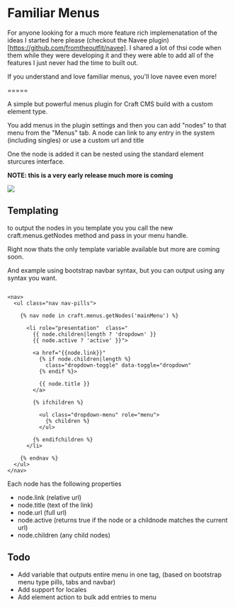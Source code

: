 Familiar Menus
=======

For anyone looking for a much more feature rich implemenatation of the ideas I started here please (checkout the Navee plugin)[https://github.com/fromtheoutfit/navee]. I shared a lot of thsi code when them while they were developing it and they were able to add all of the features I just never had the time to built out.

If you understand and love familiar menus, you'll love navee even more!


=====

A simple but powerful menus plugin for Craft CMS build with a custom element type.

You add menus in the plugin settings and then you can add "nodes" to that menu from the "Menus" tab.  A node can link to any entry in the system (including singles) or use a custom url and title

One the node is added it can be nested using the standard element sturcures interface.

**NOTE: this is a very early release much more is coming**

![](https://raw.githubusercontent.com/familiar-studio/craft-menus/master/screenshots/example.png)

Templating
-------

to output the nodes in you template you you call the new craft.menus.getNodes method and pass in your menu handle.

Right now thats the only template variable available but more are coming soon.

And example using bootstrap navbar syntax, but you can output using any syntax you want.

```

<nav>
  <ul class="nav nav-pills">

    {% nav node in craft.menus.getNodes('mainMenu') %}

      <li role="presentation"  class="
        {{ node.children|length ? 'dropdown' }}
        {{ node.active ? 'active' }}">

        <a href="{{node.link}}"
          {% if node.children|length %}
            class="dropdown-toggle" data-toggle="dropdown"
          {% endif %}>

          {{ node.title }}
        </a>

        {% ifchildren %}

          <ul class="dropdown-menu" role="menu">
            {% children %}
          </ul>

        {% endifchildren %}
      </li>

    {% endnav %}
  </ul>
</nav>

```

Each node has the following properties

* node.link (relative url)
* node.title (text of the link)
* node.url (full url)
* node.active (returns true if the node or a childnode matches the current url)
* node.children (any child nodes)



Todo
-----
* Add variable that outputs entire menu in one tag, (based on bootstrap menu type pills, tabs and navbar)
* Add support for locales
* Add element action to bulk add entries to menu
